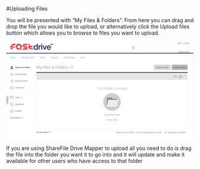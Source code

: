 #Uploading Files

You will be presented with “My Files & Folders”. From here you can drag and drop the file you would like to upload, or alternatively click the Upload files button which allows you to browse to files you want to upload.

![Image3](files/Image3.PNG)

If you are using ShareFile Drive Mapper to upload all you need to do is drag the file into the folder you want it to go into and it will update and make it available for other users who have access to that folder
